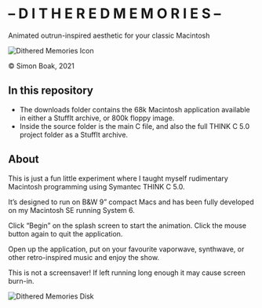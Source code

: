 # – D I T H E R E D   M E M O R I E S –

Animated outrun-inspired aesthetic for your classic Macintosh

![Dithered Memories Icon](https://unimplementedtrap.com/media/dm/Dithered-Memories-Animation.gif)

© Simon Boak, 2021

## In this repository

- The downloads folder contains the 68k Macintosh application available in either a StuffIt archive, or 800k floppy image.
- Inside the source folder is the main C file, and also the full THINK C 5.0 project folder as a StuffIt archive.

## About

This is just a fun little experiment where I taught myself rudimentary Macintosh programming using Symantec THINK C 5.0.

It’s designed to run on B&W 9” compact Macs and has been fully developed on my Macintosh SE running System 6.

Click “Begin” on the splash screen to start the animation. Click the mouse button again to quit the application.

Open up the application, put on your favourite vaporwave, synthwave, or other retro-inspired music and enjoy the show.

This is not a screensaver! If left running long enough it may cause screen burn-in.


![Dithered Memories Disk](https://unimplementedtrap.com/media/dm/dithered-memories-disk.jpg)



